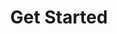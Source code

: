---
title: Get Started
frameSrc: https://documentcloud.adobe.com/dc-integration-creation-app-cdn/index.html
---